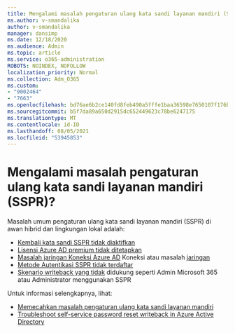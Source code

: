 ```yaml
---
title: Mengalami masalah pengaturan ulang kata sandi layanan mandiri (SSPR)?
ms.author: v-smandalika
author: v-smandalika
manager: dansimp
ms.date: 12/18/2020
ms.audience: Admin
ms.topic: article
ms.service: o365-administration
ROBOTS: NOINDEX, NOFOLLOW
localization_priority: Normal
ms.collection: Adm_O365
ms.custom:
- "9002464"
- "7663"
ms.openlocfilehash: bd76ae6b2ce140fd8feb490a5fffe1baa36598e7650107f176baec30d71b8628
ms.sourcegitcommit: b5f7da89a650d2915dc652449623c78be6247175
ms.translationtype: MT
ms.contentlocale: id-ID
ms.lasthandoff: 08/05/2021
ms.locfileid: "53945853"
---
```

# <a name="having-self-service-password-reset-sspr-problems"></a>Mengalami masalah pengaturan ulang kata sandi layanan mandiri (SSPR)?

Masalah umum pengaturan ulang kata sandi layanan mandiri (SSPR) di awan hibrid dan lingkungan lokal adalah:

- [Kembali kata sandi SSPR tidak diaktifkan](https://docs.microsoft.com/azure/active-directory/authentication/tutorial-enable-sspr-writeback)
- [Lisensi Azure AD premium tidak ditetapkan](https://docs.microsoft.com/azure/active-directory/authentication/concept-sspr-licensing)
- [Masalah jaringan Koneksi Azure AD](https://docs.microsoft.com/azure/active-directory/hybrid/tshoot-connect-sync-errors) Koneksi atau masalah [jaringan](https://docs.microsoft.com/azure/active-directory/hybrid/tshoot-connect-connectivity)
- [Metode Autentikasi SSPR tidak terdaftar](https://mysignins.microsoft.com/security-info)
- [Skenario writeback yang tidak](https://docs.microsoft.com/azure/active-directory/authentication/concept-sspr-writeback#unsupported-writeback-operations) didukung seperti Admin Microsoft 365 atau Administrator menggunakan SSPR


Untuk informasi selengkapnya, lihat:

- [Memecahkan masalah pengaturan ulang kata sandi layanan mandiri](https://docs.microsoft.com/azure/active-directory/authentication/troubleshoot-sspr)
- [Troubleshoot self-service password reset writeback in Azure Active Directory](https://docs.microsoft.com/azure/active-directory/authentication/troubleshoot-sspr-writeback)
